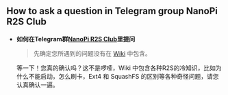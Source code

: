 ## How to ask a question in Telegram group NanoPi R2S Club  

* __如何在Telegram群[NanoPi R2S Club](https://t.me/nanopir2sshell)里提问__  

  > 先确定您所遇到的问题没有在 [Wiki](https://github.com/nicksun98/R2S-Wiki/blob/master/README.md) 中包含。  
  
  等一下！您真的确认吗？这不是啰嗦，Wiki 中包含各种R2S的冷知识，比如为什么不能启动，怎么刷卡，Ext4 和 SquashFS 的区别等各种奇怪问题，请您认真确认一遍。  


